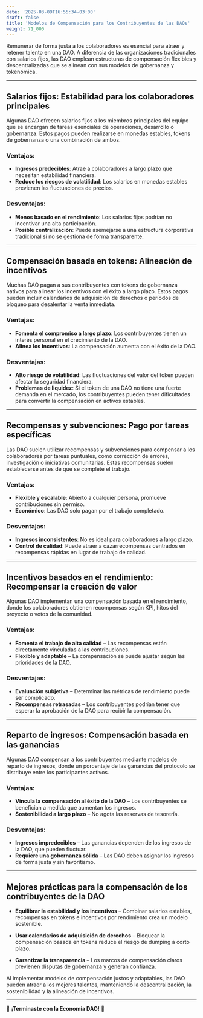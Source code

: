 ```yaml
---
date: '2025-03-09T16:55:34-03:00'
draft: false
title: 'Modelos de Compensación para los Contribuyentes de las DAOs'
weight: 71_000
---
```


Remunerar de forma justa a los colaboradores es esencial para atraer y retener talento en una DAO. A diferencia de las organizaciones tradicionales con salarios fijos, las DAO emplean estructuras de compensación flexibles y descentralizadas que se alinean con sus modelos de gobernanza y tokenómica.

---

## **Salarios fijos: Estabilidad para los colaboradores principales**

Algunas DAO ofrecen salarios fijos a los miembros principales del equipo que se encargan de tareas esenciales de operaciones, desarrollo o gobernanza. Estos pagos pueden realizarse en monedas estables, tokens de gobernanza o una combinación de ambos.

### Ventajas:
- **Ingresos predecibles**: Atrae a colaboradores a largo plazo que necesitan estabilidad financiera.
- **Reduce los riesgos de volatilidad**: Los salarios en monedas estables previenen las fluctuaciones de precios.

### Desventajas:
- **Menos basado en el rendimiento**: Los salarios fijos podrían no incentivar una alta participación.
- **Posible centralización**: Puede asemejarse a una estructura corporativa tradicional si no se gestiona de forma transparente.

---

## **Compensación basada en tokens: Alineación de incentivos**

Muchas DAO pagan a sus contribuyentes con tokens de gobernanza nativos para alinear los incentivos con el éxito a largo plazo. Estos pagos pueden incluir calendarios de adquisición de derechos o períodos de bloqueo para desalentar la venta inmediata.

### Ventajas:
- **Fomenta el compromiso a largo plazo**: Los contribuyentes tienen un interés personal en el crecimiento de la DAO.
- **Alinea los incentivos**: La compensación aumenta con el éxito de la DAO.

### Desventajas:
- **Alto riesgo de volatilidad**: Las fluctuaciones del valor del token pueden afectar la seguridad financiera.
- **Problemas de liquidez**: Si el token de una DAO no tiene una fuerte demanda en el mercado, los contribuyentes pueden tener dificultades para convertir la compensación en activos estables.

---

## **Recompensas y subvenciones: Pago por tareas específicas**

Las DAO suelen utilizar recompensas y subvenciones para compensar a los colaboradores por tareas puntuales, como corrección de errores, investigación o iniciativas comunitarias. Estas recompensas suelen establecerse antes de que se complete el trabajo.

### Ventajas:
- **Flexible y escalable**: Abierto a cualquier persona, promueve contribuciones sin permiso.
- **Económico**: Las DAO solo pagan por el trabajo completado.

### Desventajas:
- **Ingresos inconsistentes**: No es ideal para colaboradores a largo plazo.
- **Control de calidad**: Puede atraer a cazarrecompensas centrados en recompensas rápidas en lugar de trabajo de calidad.

---

## **Incentivos basados ​​en el rendimiento: Recompensar la creación de valor**

Algunas DAO implementan una compensación basada en el rendimiento, donde los colaboradores obtienen recompensas según KPI, hitos del proyecto o votos de la comunidad.

### Ventajas:
- **Fomenta el trabajo de alta calidad** – Las recompensas están directamente vinculadas a las contribuciones.
- **Flexible y adaptable** – La compensación se puede ajustar según las prioridades de la DAO.

### Desventajas:
- **Evaluación subjetiva** – Determinar las métricas de rendimiento puede ser complicado.
- **Recompensas retrasadas** – Los contribuyentes podrían tener que esperar la aprobación de la DAO para recibir la compensación.

---

## **Reparto de ingresos: Compensación basada en las ganancias**

Algunas DAO compensan a los contribuyentes mediante modelos de reparto de ingresos, donde un porcentaje de las ganancias del protocolo se distribuye entre los participantes activos.

### Ventajas:
- **Vincula la compensación al éxito de la DAO** – Los contribuyentes se benefician a medida que aumentan los ingresos.
- **Sostenibilidad a largo plazo** – No agota las reservas de tesorería.

### Desventajas:
- **Ingresos impredecibles** – Las ganancias dependen de los ingresos de la DAO, que pueden fluctuar.
- **Requiere una gobernanza sólida** – Las DAO deben asignar los ingresos de forma justa y sin favoritismo.

---

## **Mejores prácticas para la compensación de los contribuyentes de la DAO**

- **Equilibrar la estabilidad y los incentivos** – Combinar salarios estables, recompensas en tokens e incentivos por rendimiento crea un modelo sostenible.

- **Usar calendarios de adquisición de derechos** – Bloquear la compensación basada en tokens reduce el riesgo de dumping a corto plazo.

- **Garantizar la transparencia** – Los marcos de compensación claros previenen disputas de gobernanza y generan confianza.

Al implementar modelos de compensación justos y adaptables, las DAO pueden atraer a los mejores talentos, manteniendo la descentralización, la sostenibilidad y la alineación de incentivos.

---

🔖 **¡Terminaste con la Economía DAO!** 🔖